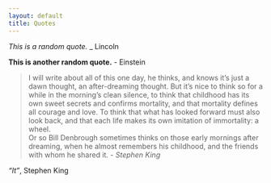 ```yaml
---
layout: default
title: Quotes
---
```


*This is a random quote.* _ Lincoln


**This is another random quote.** - Einstein


<div class="wrapper">
<blockquote>
  <p>I will write about all of this one day, he thinks, and knows it’s just a dawn
thought, an after-dreaming thought. But it’s nice to think so for a while in the
morning’s clean silence, to think that childhood has its own sweet secrets and
confirms mortality, and that mortality defines all courage and love. To think
that what has looked forward must also look back, and that each life makes its
own imitation of immortality: a wheel.<br />
Or so Bill Denbrough sometimes thinks on those early mornings after dreaming,
when he almost remembers his childhood, and the friends with whom he shared it. - <em>Stephen King</em></p>
</blockquote>

<p><em>“It”</em>, Stephen King</p>
</div>
